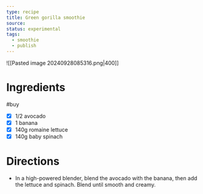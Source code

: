 ```yaml
---
type: recipe
title: Green gorilla smoothie
source: 
status: experimental
tags:
  - smoothie
  - publish
---
```

![[Pasted image 20240928085316.png|400]]
# Ingredients
#buy
- [x] 1/2 avocado
- [x] 1 banana
- [x] 140g romaine lettuce
- [x] 140g baby spinach
# Directions
- In a high-powered blender, blend the avocado with the banana, then add the lettuce and spinach. Blend until smooth and creamy.
